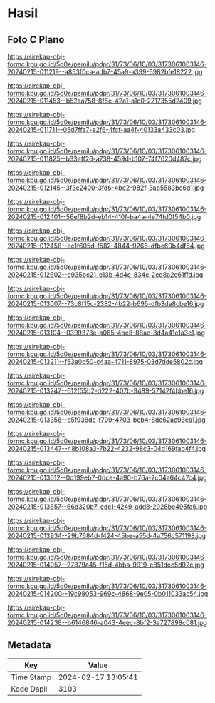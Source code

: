 # Hasil

## Foto C Plano

https://sirekap-obj-formc.kpu.go.id/5d0e/pemilu/pdpr/31/73/06/10/03/3173061003146-20240215-011219--a853f0ca-adb7-45a9-a399-5982bfe18222.jpg

https://sirekap-obj-formc.kpu.go.id/5d0e/pemilu/pdpr/31/73/06/10/03/3173061003146-20240215-011453--b52aa758-8f6c-42a1-a1c0-2217355d2409.jpg

https://sirekap-obj-formc.kpu.go.id/5d0e/pemilu/pdpr/31/73/06/10/03/3173061003146-20240215-011711--05d7ffa7-e2f6-4fcf-aa4f-40133a433c03.jpg

https://sirekap-obj-formc.kpu.go.id/5d0e/pemilu/pdpr/31/73/06/10/03/3173061003146-20240215-011825--b33eff26-a738-459d-b107-74f7620d487c.jpg

https://sirekap-obj-formc.kpu.go.id/5d0e/pemilu/pdpr/31/73/06/10/03/3173061003146-20240215-012145--3f3c2400-3fd6-4be2-982f-3ab5583bc6d1.jpg

https://sirekap-obj-formc.kpu.go.id/5d0e/pemilu/pdpr/31/73/06/10/03/3173061003146-20240215-012401--56ef8b2d-eb14-410f-ba4a-4e74fd0f54b0.jpg

https://sirekap-obj-formc.kpu.go.id/5d0e/pemilu/pdpr/31/73/06/10/03/3173061003146-20240215-012458--ec1f605d-f582-4844-9266-dfbe60b4df84.jpg

https://sirekap-obj-formc.kpu.go.id/5d0e/pemilu/pdpr/31/73/06/10/03/3173061003146-20240215-012602--c935bc21-e13b-4d4c-834c-2ed8a2e61ffd.jpg

https://sirekap-obj-formc.kpu.go.id/5d0e/pemilu/pdpr/31/73/06/10/03/3173061003146-20240215-013007--73c8f15c-2382-4b22-b695-dfb3da8cbe16.jpg

https://sirekap-obj-formc.kpu.go.id/5d0e/pemilu/pdpr/31/73/06/10/03/3173061003146-20240215-013104--0399373e-a085-4be8-88ae-3d4a41e1a3c1.jpg

https://sirekap-obj-formc.kpu.go.id/5d0e/pemilu/pdpr/31/73/06/10/03/3173061003146-20240215-013211--f53e0d50-c4aa-4711-8975-03d7dde5802c.jpg

https://sirekap-obj-formc.kpu.go.id/5d0e/pemilu/pdpr/31/73/06/10/03/3173061003146-20240215-013247--612f55b2-d222-407b-9489-57142f4bbe16.jpg

https://sirekap-obj-formc.kpu.go.id/5d0e/pemilu/pdpr/31/73/06/10/03/3173061003146-20240215-013358--e5f938dc-f709-4703-beb4-8de62ac93ea1.jpg

https://sirekap-obj-formc.kpu.go.id/5d0e/pemilu/pdpr/31/73/06/10/03/3173061003146-20240215-013447--48b108a3-7b22-4232-98c3-04d169fab4f4.jpg

https://sirekap-obj-formc.kpu.go.id/5d0e/pemilu/pdpr/31/73/06/10/03/3173061003146-20240215-013612--0d199eb7-0dce-4a90-b76a-2c04a64c47c4.jpg

https://sirekap-obj-formc.kpu.go.id/5d0e/pemilu/pdpr/31/73/06/10/03/3173061003146-20240215-013657--66d320b7-edc1-4249-add8-2928be495fa6.jpg

https://sirekap-obj-formc.kpu.go.id/5d0e/pemilu/pdpr/31/73/06/10/03/3173061003146-20240215-013934--29b7684d-f424-45be-a55d-4a756c571198.jpg

https://sirekap-obj-formc.kpu.go.id/5d0e/pemilu/pdpr/31/73/06/10/03/3173061003146-20240215-014057--27879a45-f15d-4bba-9919-e851dec5d92c.jpg

https://sirekap-obj-formc.kpu.go.id/5d0e/pemilu/pdpr/31/73/06/10/03/3173061003146-20240215-014200--19c98053-969c-4868-9e05-0b011033ac54.jpg

https://sirekap-obj-formc.kpu.go.id/5d0e/pemilu/pdpr/31/73/06/10/03/3173061003146-20240215-014238--b6146846-a043-4eec-8bf2-3a727898c081.jpg


## Metadata

| Key        | Value               |
| ---------- | ------------------- |
| Time Stamp | 2024-02-17 13:05:41 |
| Kode Dapil | 3103                |



